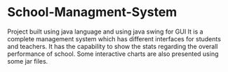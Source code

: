 # School-Managment-System
Project built using java language and using java swing for GUI
It is a complete management system which has different interfaces for students and teachers. It has the capability to show the stats regarding the overall performance of school. Some interactive charts are also presented using some jar files.

